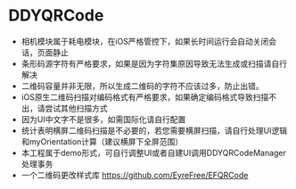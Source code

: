 # DDYQRCode


 *  相机模块属于耗电模块，在iOS严格管控下，如果长时间运行会自动关闭会话，页面静止
 *  条形码源字符有严格要求，如果是因为字符集原因导致无法生成或扫描请自行解决
 *  二维码容量并非无限，所以生成二维码的字符不应该过多，防止出错。
 *  iOS原生二维码扫描对编码格式有严格要求，如果确定编码格式导致扫描不出，请尝试其他扫描方式
 *  因为UI中文字不是很多，如需国际化请自行配置
 *  统计表明横屏二维码扫描是不必要的，若您需要横屏扫描，请自行处理UI逻辑和myOrientation计算（建议横屏下全屏范围）
 *  本工程属于demo形式，可自行调整UI或者自建UI调用DDYQRCodeManager处理事务
 *  一个二维码更改样式库 https://github.com/EyreFree/EFQRCode

